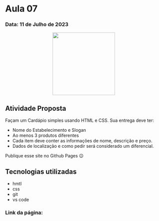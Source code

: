 # Aula 07
### Data: 11 de Julho de 2023 

<div align="center">
  <img height="200"  src="https://media0.giphy.com/media/2IudUHdI075HL02Pkk/giphy.gif?cid=ecf05e47qtvptjujwxqrgfj7acg7fqkk9fgdv57565b80i3j&ep=v1_gifs_search&rid=giphy.gif&ct=g">
</div>


## Atividade Proposta
Façam um Cardápio simples usando HTML e CSS. Sua entrega deve ter:
* Nome do Estabelecimento e Slogan
* Ao menos 3 produtos diferentes 
* Cada item deve conter as informações de nome, descrição e preço.
* Dados de localização e como pedir será considerado um diferencial.

Publique esse site no Github Pages 😉

## Tecnologias utilizadas
* hmtl
* css
* git
* vs code

### Link da página:
###





